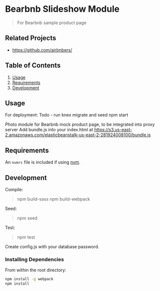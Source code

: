 # Bearbnb Slideshow Module
> For Bearbnb sample product page

## Related Projects

  - https://github.com/airbnbers/

## Table of Contents

1. [Usage](#Usage)
1. [Requirements](#requirements)
1. [Development](#development)

## Usage

For deployment:
Todo - run knex migrate and seed
npm start

Photo module for Bearbnb mock product page, to be integrated into proxy server
Add bundle.js into your index.html at https://s3.us-east-2.amazonaws.com/elasticbeanstalk-us-east-2-281924008100/bundle.js

## Requirements

An `nvmrc` file is included if using [nvm](https://github.com/creationix/nvm).

## Development
Compile:
> npm build-sass
> npm build-webpack

Seed:
> npm seed

Test:
> npm test

Create config.js with your database password.

### Installing Dependencies

From within the root directory:

```sh
npm install -g webpack
npm install
```
